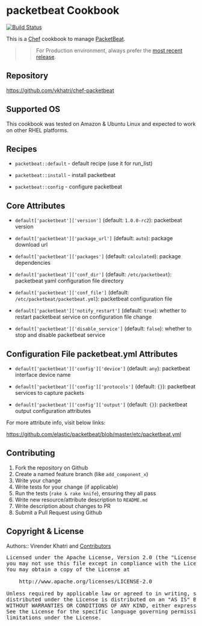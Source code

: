 packetbeat Cookbook
================

[![Build Status](https://travis-ci.org/vkhatri/chef-packetbeat.svg?branch=master)](https://travis-ci.org/vkhatri/chef-packetbeat)

This is a [Chef] cookbook to manage [PacketBeat].


>> For Production environment, always prefer the [most recent release](https://supermarket.chef.io/cookbooks/packetbeat).

## Repository

https://github.com/vkhatri/chef-packetbeat


## Supported OS

This cookbook was tested on Amazon & Ubuntu Linux and expected to work on other RHEL platforms.


## Recipes

- `packetbeat::default` - default recipe (use it for run_list)

- `packetbeat::install` - install packetbeat

- `packetbeat::config` - configure packetbeat


## Core Attributes


* `default['packetbeat']['version']` (default: `1.0.0-rc2`): packetbeat version

* `default['packetbeat']['package_url']` (default: `auto`): package download url

* `default['packetbeat']['packages']` (default: `calculated`): package dependencies

* `default['packetbeat']['conf_dir']` (default: `/etc/packetbeat`): packetbeat yaml configuration file directory

* `default['packetbeat']['conf_file']` (default: `/etc/packetbeat/packetbeat.yml`): packetbeat configuration file

* `default['packetbeat']['notify_restart']` (default: `true`): whether to restart packetbeat service on configuration file change

* `default['packetbeat']['disable_service']` (default: `false`): whether to stop and disable packetbeat service


## Configuration File packetbeat.yml Attributes

* `default['packetbeat']['config']['device']` (default: `any`): packetbeat interface device name

* `default['packetbeat']['config']['protocols']` (default: `{}`): packetbeat services to capture packets

* `default['packetbeat']['config']['output']` (default: `{}`): packetbeat output configuration attributes

For more attribute info, visit below links:

https://github.com/elastic/packetbeat/blob/master/etc/packetbeat.yml


## Contributing

1. Fork the repository on Github
2. Create a named feature branch (like `add_component_x`)
3. Write your change
4. Write tests for your change (if applicable)
5. Run the tests (`rake & rake knife`), ensuring they all pass
6. Write new resource/attribute description to `README.md`
7. Write description about changes to PR
8. Submit a Pull Request using Github


## Copyright & License

Authors:: Virender Khatri and [Contributors]

<pre>
Licensed under the Apache License, Version 2.0 (the "License");
you may not use this file except in compliance with the License.
You may obtain a copy of the License at

    http://www.apache.org/licenses/LICENSE-2.0

Unless required by applicable law or agreed to in writing, software
distributed under the License is distributed on an "AS IS" BASIS,
WITHOUT WARRANTIES OR CONDITIONS OF ANY KIND, either express or implied.
See the License for the specific language governing permissions and
limitations under the License.
</pre>


[Chef]: https://www.chef.io/
[PacketBeat]: http://packetbeat.com
[Contributors]: https://github.com/vkhatri/chef-packetbeat/graphs/contributors
